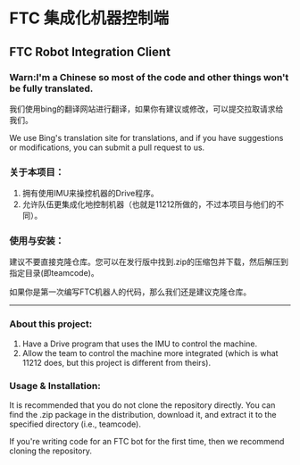 # FTC 集成化机器控制端
## FTC Robot Integration Client

### Warn:I'm a Chinese so most of the code and other things won't be fully translated.

我们使用bing的翻译网站进行翻译，如果你有建议或修改，可以提交拉取请求给我们。

We use Bing's translation site for translations, and if you have suggestions or modifications, you can submit a pull request to us.


### 关于本项目：

1. 拥有使用IMU来操控机器的Drive程序。
2. 允许队伍更集成化地控制机器（也就是11212所做的，不过本项目与他们的不同）。

### 使用与安装：

建议不要直接克隆仓库。您可以在发行版中找到.zip的压缩包并下载，然后解压到指定目录(即teamcode)。

如果你是第一次编写FTC机器人的代码，那么我们还是建议克隆仓库。

---

### About this project:

1. Have a Drive program that uses the IMU to control the machine.
2. Allow the team to control the machine more integrated (which is what 11212 does, but this project is different from theirs).

### Usage & Installation:

It is recommended that you do not clone the repository directly. You can find the .zip package in the distribution, download it, and extract it to the specified directory (i.e., teamcode).

If you're writing code for an FTC bot for the first time, then we recommend cloning the repository.
